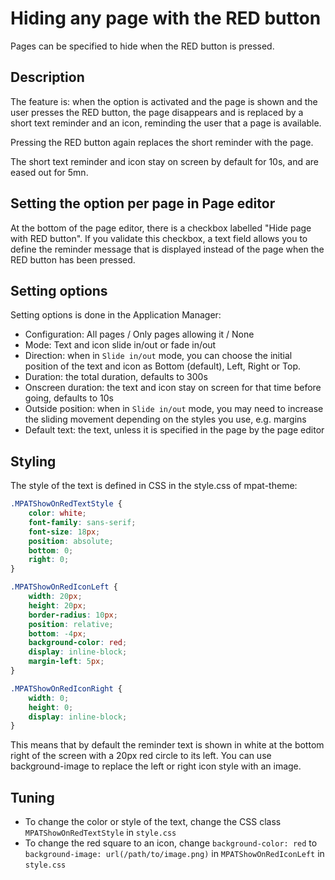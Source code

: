 # Hiding any page with the RED button

Pages can be specified to hide when the RED button is pressed. 

## Description

The feature is: when the option is activated and the page is shown and 
the user presses the RED button, the page disappears 
and is replaced by a short text reminder and an icon, reminding the user 
that a page is available. 

Pressing the RED button again replaces the short reminder with the page.

The short text reminder and icon stay on screen by default for 10s, and are eased out for 5mn.

## Setting the option per page in Page editor

At the bottom of the page editor, there is a checkbox 
labelled "Hide page with RED button". If you validate this checkbox, a text field allows you to define
the reminder message that is displayed instead of the page when the RED button has been pressed.

## Setting options 

Setting options is done in the Application Manager:

* Configuration: All pages / Only pages allowing it / None
* Mode: Text and icon slide in/out or fade in/out
* Direction: when in `Slide in/out` mode, you can choose the initial position of the text and icon as 
Bottom (default), Left, Right or Top.
* Duration: the total duration, defaults to 300s
* Onscreen duration: the text and icon stay on screen for that time before going, defaults to 10s 
* Outside position: when in `Slide in/out` mode, you may need to increase the sliding movement depending 
on the styles you use, e.g. margins
* Default text: the text, unless it is specified in the page by the page editor

## Styling 

The style of the text is defined in CSS in the style.css of mpat-theme:

```css
.MPATShowOnRedTextStyle {
    color: white;
    font-family: sans-serif;
    font-size: 18px;
    position: absolute;
    bottom: 0;
    right: 0;
}

.MPATShowOnRedIconLeft {
    width: 20px;
    height: 20px;
    border-radius: 10px;
    position: relative;
    bottom: -4px;
    background-color: red;
    display: inline-block;
    margin-left: 5px;
}

.MPATShowOnRedIconRight {
    width: 0;
    height: 0;
    display: inline-block;
}
```

This means that by default the reminder text is shown in white at the bottom right of the screen with a 20px red circle
to its left. You can use background-image to replace the left or right icon style with an image.

## Tuning

* To change the color or style of the text, change the CSS class `MPATShowOnRedTextStyle` 
in `style.css`
* To change the red square to an icon, change `background-color: red` to
`background-image: url(/path/to/image.png)` in `MPATShowOnRedIconLeft` in `style.css`
